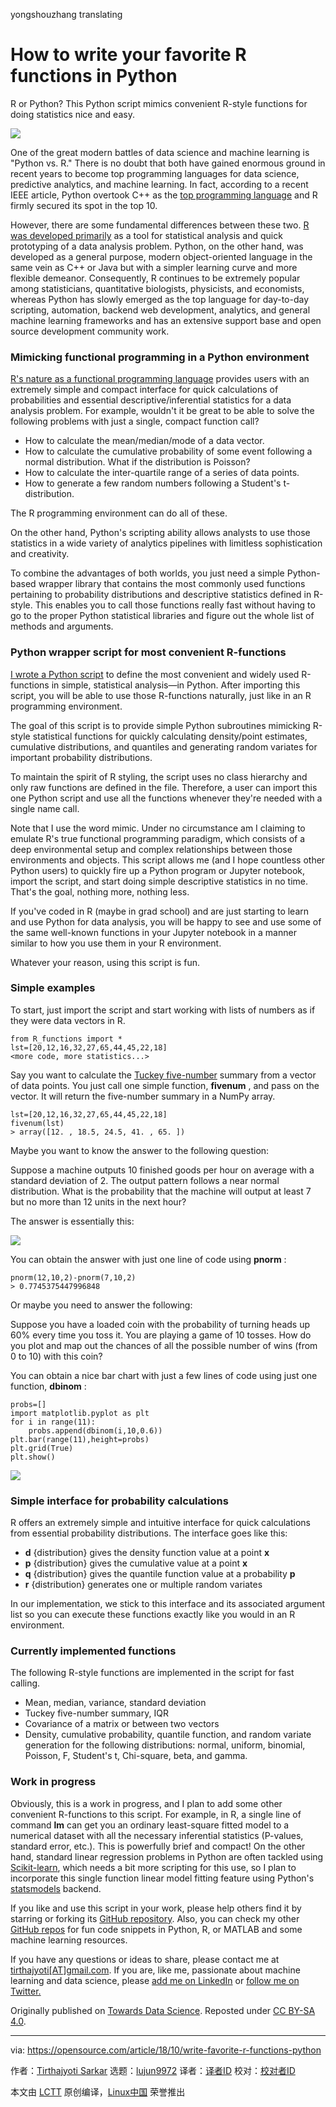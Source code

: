 yongshouzhang translating

How to write your favorite R functions in Python
======
R or Python? This Python script mimics convenient R-style functions for doing statistics nice and easy.

![](https://opensource.com/sites/default/files/styles/image-full-size/public/lead-images/search_find_code_issue_bug_programming.png?itok=XPrh7fa0)

One of the great modern battles of data science and machine learning is "Python vs. R." There is no doubt that both have gained enormous ground in recent years to become top programming languages for data science, predictive analytics, and machine learning. In fact, according to a recent IEEE article, Python overtook C++ as the [top programming language][1] and R firmly secured its spot in the top 10.

However, there are some fundamental differences between these two. [R was developed primarily][2] as a tool for statistical analysis and quick prototyping of a data analysis problem. Python, on the other hand, was developed as a general purpose, modern object-oriented language in the same vein as C++ or Java but with a simpler learning curve and more flexible demeanor. Consequently, R continues to be extremely popular among statisticians, quantitative biologists, physicists, and economists, whereas Python has slowly emerged as the top language for day-to-day scripting, automation, backend web development, analytics, and general machine learning frameworks and has an extensive support base and open source development community work.

### Mimicking functional programming in a Python environment

[R's nature as a functional programming language][3] provides users with an extremely simple and compact interface for quick calculations of probabilities and essential descriptive/inferential statistics for a data analysis problem. For example, wouldn't it be great to be able to solve the following problems with just a single, compact function call?

  * How to calculate the mean/median/mode of a data vector.
  * How to calculate the cumulative probability of some event following a normal distribution. What if the distribution is Poisson?
  * How to calculate the inter-quartile range of a series of data points.
  * How to generate a few random numbers following a Student's t-distribution.



The R programming environment can do all of these.

On the other hand, Python's scripting ability allows analysts to use those statistics in a wide variety of analytics pipelines with limitless sophistication and creativity.

To combine the advantages of both worlds, you just need a simple Python-based wrapper library that contains the most commonly used functions pertaining to probability distributions and descriptive statistics defined in R-style. This enables you to call those functions really fast without having to go to the proper Python statistical libraries and figure out the whole list of methods and arguments.

### Python wrapper script for most convenient R-functions

[I wrote a Python script][4] to define the most convenient and widely used R-functions in simple, statistical analysis—in Python. After importing this script, you will be able to use those R-functions naturally, just like in an R programming environment.

The goal of this script is to provide simple Python subroutines mimicking R-style statistical functions for quickly calculating density/point estimates, cumulative distributions, and quantiles and generating random variates for important probability distributions.

To maintain the spirit of R styling, the script uses no class hierarchy and only raw functions are defined in the file. Therefore, a user can import this one Python script and use all the functions whenever they're needed with a single name call.

Note that I use the word mimic. Under no circumstance am I claiming to emulate R's true functional programming paradigm, which consists of a deep environmental setup and complex relationships between those environments and objects. This script allows me (and I hope countless other Python users) to quickly fire up a Python program or Jupyter notebook, import the script, and start doing simple descriptive statistics in no time. That's the goal, nothing more, nothing less.

If you've coded in R (maybe in grad school) and are just starting to learn and use Python for data analysis, you will be happy to see and use some of the same well-known functions in your Jupyter notebook in a manner similar to how you use them in your R environment.

Whatever your reason, using this script is fun.

### Simple examples

To start, just import the script and start working with lists of numbers as if they were data vectors in R.

```
from R_functions import *
lst=[20,12,16,32,27,65,44,45,22,18]
<more code, more statistics...>
```

Say you want to calculate the [Tuckey five-number][5] summary from a vector of data points. You just call one simple function, **fivenum** , and pass on the vector. It will return the five-number summary in a NumPy array.

```
lst=[20,12,16,32,27,65,44,45,22,18]
fivenum(lst)
> array([12. , 18.5, 24.5, 41. , 65. ])
```

Maybe you want to know the answer to the following question:

Suppose a machine outputs 10 finished goods per hour on average with a standard deviation of 2. The output pattern follows a near normal distribution. What is the probability that the machine will output at least 7 but no more than 12 units in the next hour?

The answer is essentially this:

![](https://opensource.com/sites/default/files/uploads/r-functions-in-python_1.png)

You can obtain the answer with just one line of code using **pnorm** :

```
pnorm(12,10,2)-pnorm(7,10,2)
> 0.7745375447996848
```

Or maybe you need to answer the following:

Suppose you have a loaded coin with the probability of turning heads up 60% every time you toss it. You are playing a game of 10 tosses. How do you plot and map out the chances of all the possible number of wins (from 0 to 10) with this coin?

You can obtain a nice bar chart with just a few lines of code using just one function, **dbinom** :

```
probs=[]
import matplotlib.pyplot as plt
for i in range(11):
    probs.append(dbinom(i,10,0.6))
plt.bar(range(11),height=probs)
plt.grid(True)
plt.show()
```

![](https://opensource.com/sites/default/files/uploads/r-functions-in-python_2.png)

### Simple interface for probability calculations

R offers an extremely simple and intuitive interface for quick calculations from essential probability distributions. The interface goes like this:

  * **d** {distribution} gives the density function value at a point **x**
  * **p** {distribution} gives the cumulative value at a point **x**
  * **q** {distribution} gives the quantile function value at a probability **p**
  * **r** {distribution} generates one or multiple random variates



In our implementation, we stick to this interface and its associated argument list so you can execute these functions exactly like you would in an R environment.

### Currently implemented functions

The following R-style functions are implemented in the script for fast calling.

  * Mean, median, variance, standard deviation
  * Tuckey five-number summary, IQR
  * Covariance of a matrix or between two vectors
  * Density, cumulative probability, quantile function, and random variate generation for the following distributions: normal, uniform, binomial, Poisson, F, Student's t, Chi-square, beta, and gamma.



### Work in progress

Obviously, this is a work in progress, and I plan to add some other convenient R-functions to this script. For example, in R, a single line of command **lm** can get you an ordinary least-square fitted model to a numerical dataset with all the necessary inferential statistics (P-values, standard error, etc.). This is powerfully brief and compact! On the other hand, standard linear regression problems in Python are often tackled using [Scikit-learn][6], which needs a bit more scripting for this use, so I plan to incorporate this single function linear model fitting feature using Python's [statsmodels][7] backend.

If you like and use this script in your work, please help others find it by starring or forking its [GitHub repository][8]. Also, you can check my other [GitHub repos][9] for fun code snippets in Python, R, or MATLAB and some machine learning resources.

If you have any questions or ideas to share, please contact me at [tirthajyoti[AT]gmail.com][10]. If you are, like me, passionate about machine learning and data science, please [add me on LinkedIn][11] or [follow me on Twitter. ][12]

Originally published on [Towards Data Science][13]. Reposted under [CC BY-SA 4.0][14].

--------------------------------------------------------------------------------

via: https://opensource.com/article/18/10/write-favorite-r-functions-python

作者：[Tirthajyoti Sarkar][a]
选题：[lujun9972][b]
译者：[译者ID](https://github.com/译者ID)
校对：[校对者ID](https://github.com/校对者ID)

本文由 [LCTT](https://github.com/LCTT/TranslateProject) 原创编译，[Linux中国](https://linux.cn/) 荣誉推出

[a]: https://opensource.com/users/tirthajyoti
[b]: https://github.com/lujun9972
[1]: https://spectrum.ieee.org/at-work/innovation/the-2018-top-programming-languages
[2]: https://www.coursera.org/lecture/r-programming/overview-and-history-of-r-pAbaE
[3]: http://adv-r.had.co.nz/Functional-programming.html
[4]: https://github.com/tirthajyoti/StatsUsingPython/blob/master/R_Functions.py
[5]: https://en.wikipedia.org/wiki/Five-number_summary
[6]: http://scikit-learn.org/stable/
[7]: https://www.statsmodels.org/stable/index.html
[8]: https://github.com/tirthajyoti/StatsUsingPython
[9]: https://github.com/tirthajyoti?tab=repositories
[10]: mailto:tirthajyoti@gmail.com
[11]: https://www.linkedin.com/in/tirthajyoti-sarkar-2127aa7/
[12]: https://twitter.com/tirthajyotiS
[13]: https://towardsdatascience.com/how-to-write-your-favorite-r-functions-in-python-11e1e9c29089
[14]: https://creativecommons.org/licenses/by-sa/4.0/
